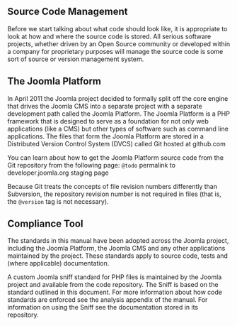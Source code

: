## Source Code Management

Before we start talking about what code should look like, it is appropriate to look at how and where the source code is stored. All serious software projects, whether driven by an Open Source community or developed within a company for proprietary purposes will manage the source code is some sort of source or version management system.

## The Joomla Platform

In April 2011 the Joomla project decided to formally split off the core engine that drives the Joomla CMS into a separate project with a separate development path called the Joomla Platform. The Joomla Platform is a PHP framework that is designed to serve as a foundation for not only web applications (like a CMS) but other types of software such as command line applications. The files that form the Joomla Platform are stored in a Distributed Version Control System (DVCS) called Git hosted at github.com

You can learn about how to get the Joomla Platform source code from the Git repository from the following page: `@todo` permalink to developer.joomla.org staging page

Because Git treats the concepts of file revision numbers differently than Subversion, the repository revision number is not required in files (that is, the `@version` tag is not necessary).

## Compliance Tool

The standards in this manual have been adopted across the Joomla project, including the Joomla Platform, the Joomla CMS and any other applications maintained by the project. These standards apply to source code, tests and (where applicable) documentation.

A custom Joomla sniff standard for PHP files is maintained by the Joomla project and available from the code repository. The Sniff is based on the standard outlined in this document. For more information about how code standards are enforced see the analysis appendix of the manual. For information on using the Sniff see the documentation stored in its repository.
